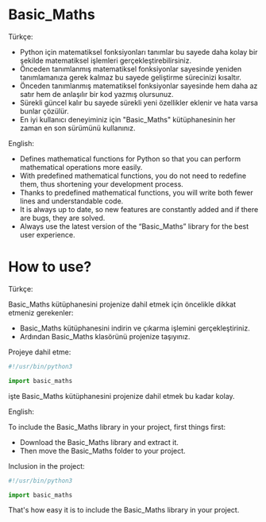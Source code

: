 # Basic_Maths

Türkçe:

* Python için matematiksel fonksiyonları tanımlar bu sayede daha kolay bir şekilde matematiksel işlemleri gerçekleştirebilirsiniz.
* Önceden tanımlanmış matematiksel fonksiyonlar sayesinde yeniden tanımlamanıza gerek kalmaz bu sayede geliştirme sürecinizi kısaltır.
* Önceden tanımlanmış matematiksel fonksiyonlar sayesinde hem daha az satır hem de anlaşılır bir kod yazmış olursunuz.
* Sürekli güncel kalır bu sayede sürekli yeni özellikler eklenir ve hata varsa bunlar çözülür.
* En iyi kullanıcı deneyiminiz için "Basic_Maths" kütüphanesinin her zaman en son sürümünü kullanınız.

English:

* Defines mathematical functions for Python so that you can perform mathematical operations more easily.
* With predefined mathematical functions, you do not need to redefine them, thus shortening your development process.
* Thanks to predefined mathematical functions, you will write both fewer lines and understandable code.
* It is always up to date, so new features are constantly added and if there are bugs, they are solved.
* Always use the latest version of the “Basic_Maths” library for the best user experience.

# How to use?

Türkçe:

Basic_Maths kütüphanesini projenize dahil etmek için öncelikle dikkat etmeniz gerekenler:
* Basic_Maths kütüphanesini indirin ve çıkarma işlemini gerçekleştiriniz.
* Ardından Basic_Maths klasörünü projenize taşıyınız.

Projeye dahil etme:

```Python
#!/usr/bin/python3

import basic_maths
```
işte Basic_Maths kütüphanesini projenize dahil etmek bu kadar kolay.

English:

To include the Basic_Maths library in your project, first things first:
* Download the Basic_Maths library and extract it.
* Then move the Basic_Maths folder to your project.

Inclusion in the project:

```Python
#!/usr/bin/python3

import basic_maths
```
That's how easy it is to include the Basic_Maths library in your project.
